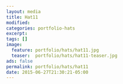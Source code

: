 ```yaml
---
layout: media
title: Hat11
modified:
categories: portfolio-hats
excerpt:
tags: []
image:
  feature: portfolio/hats/hat11.jpg
  teaser:  portfolio/hats/hat11-teaser.jpg
ads: false
permalink: portfolio/hats/hat11
date: 2015-06-27T21:30:21-05:00
---
```


